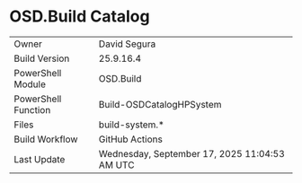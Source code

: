 ﻿# OSD.Build Catalog

| | |
|-|-|
| Owner | David Segura |
| Build Version | 25.9.16.4 |
| PowerShell Module | OSD.Build |
| PowerShell Function | Build-OSDCatalogHPSystem |
| Files | build-system.* |
| Build Workflow | GitHub Actions |
| Last Update | Wednesday, September 17, 2025 11:04:53 AM UTC |
